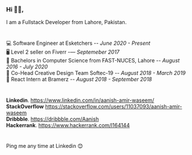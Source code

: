 ### Hi 👋🏽,

I am a Fullstack Developer from Lahore, Pakistan.<br/>
#
💻 Software Engineer at Esketchers -- _June 2020 - Present_<br/>
🖥 Level 2 seller on Fiverr -— _Septemeber 2017_<br/>
📕 Bachelors in Computer Science from FAST-NUCES, Lahore  -- _August 2016 - July 2020_<br/>
🎉 Co-Head Creative Design Team Softec-19 -- _August 2018 - March 2019_<br/>
📲 React Intern at Bramerz -- _August 2018 - September 2018_<br/>
#
**Linkedin**.   https://www.linkedin.com/in/aanish-amir-waseem/<br/>
**StackOverflow**   https://stackoverflow.com/users/11037093/aanish-amir-waseem<br/>
**Dribbble**.   https://dribbble.com/Aanish<br/>
**Hackerrank**.   https://www.hackerrank.com/l164144<br/>
#
Ping me any time at Linkedin 😊
